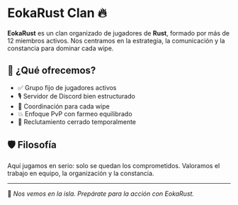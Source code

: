 # EokaRust Clan 🔥

**EokaRust** es un clan organizado de jugadores de **Rust**, formado por más de 12 miembros activos. Nos centramos en la estrategia, la comunicación y la constancia para dominar cada wipe.

## 🔧 ¿Qué ofrecemos?

- ✅ Grupo fijo de jugadores activos
- 🎙️ Servidor de Discord bien estructurado
- 📅 Coordinación para cada wipe
- 💥 Enfoque PvP con farmeo equilibrado
- 🚫 Reclutamiento cerrado temporalmente

## 🛡️ Filosofía

Aquí jugamos en serio: solo se quedan los comprometidos. Valoramos el trabajo en equipo, la organización y la constancia.

---

📍 *Nos vemos en la isla. Prepárate para la acción con EokaRust.*
